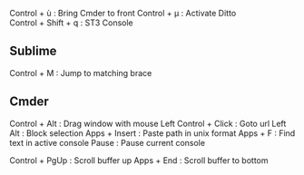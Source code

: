 Control + ù : Bring Cmder to front
Control + µ : Activate Ditto  
Control + Shift + q : ST3 Console

## Sublime

Control + M : Jump to matching brace

## Cmder

Control + Alt : Drag window with mouse
Left Control + Click : Goto url
Left Alt : Block selection
Apps + Insert : Paste path in unix format
Apps + F : Find text in active console
Pause : Pause current console

Control + PgUp : Scroll buffer up
Apps + End : Scroll buffer to bottom

